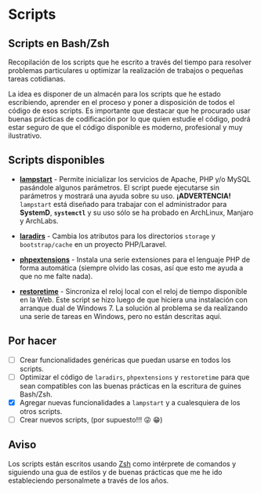 # Scripts
## Scripts en Bash/Zsh

Recopilación de los scripts que he escrito a través del tiempo para resolver problemas particulares u optimizar la realización de trabajos o pequeñas tareas cotidianas.

La idea es disponer de un almacén para los scripts que he estado escribiendo, aprender en el proceso y poner a disposición de todos el código de esos scripts. Es importante que destacar que he procurado usar buenas prácticas de codificación por lo que quien estudie el código, podrá estar seguro de que el código disponible es moderno, profesional y muy ilustrativo.

## Scripts disponibles

* **[lampstart](https://github.com/3rn3st0/Scripts/blob/master/lampstart)** - Permite inicializar los servicios de Apache, PHP y/o MySQL pasándole algunos parámetros. El script puede ejecutarse sin parámetros y mostrará una ayuda sobre su uso. **¡ADVERTENCIA!** `lampstart` está diseñado para trabajar con el administrador para **SystemD**, **`systemctl`** y su uso sólo se ha probado en ArchLinux, Manjaro y ArchLabs.

* **[laradirs](https://github.com/3rn3st0/Scripts/blob/master/laradirs)** - Cambia los atributos para los directorios `storage` y  `bootstrap/cache` en un proyecto PHP/Laravel.

* **[phpextensions](https://github.com/3rn3st0/Scripts/blob/master/phpextensions)** - Instala una serie extensiones para el lenguaje PHP de forma automática (siempre olvido las cosas, así que esto me ayuda a que no me falte nada).

* **[restoretime](https://github.com/3rn3st0/Scripts/blob/master/restoretime)** - Sincroniza el reloj local con el reloj de tiempo disponible en la Web. Este script se hizo luego de que hiciera una instalación con arranque dual de Windows 7. La solución al problema se da realizando una serie de tareas en Windows, pero no están descritas aquí.

## Por hacer
- [ ] Crear funcionalidades genéricas que puedan usarse en todos los scripts.
- [ ] Optimizar el código de `laradirs`, `phpextensions` y `restoretime` para que sean compatibles con las buenas prácticas en la escritura de guines Bash/Zsh.
- [x] Agregar nuevas funcionalidades a `lampstart` y a cualesquiera de los otros scripts.
- [ ] Crear nuevos scripts, (por supuesto!!! :stuck_out_tongue_winking_eye: :grin:)

## Aviso
Los scripts están escritos usando [Zsh](http://www.zsh.org/) como intérprete de comandos y siguiendo una gua de estilos y de buenas prácticas que me he ido estableciendo personalmete a través de los años.

